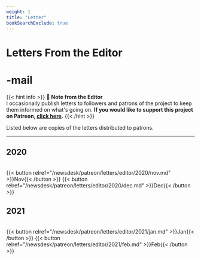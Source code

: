 ```yaml
---
weight: 1
title: "Letter"
bookSearchExclude: true
---
```


<div id="headerbox">
  <h1 class="title">Letters From the Editor</h1>
  <h1 class="emoji" id="whirlybat">-mail</h1>
</div>

{{< hint info >}}
**🌺 Note from the Editor**  
I occasionally publish letters to followers and patrons of the project to keep them informed on what's going on.
**If you would like to support this project on Patreon, [click here](https://www.patreon.com/vekllei).**
{{< /hint >}}

Listed below are copies of the letters distributed to patrons.

---
## 2020
<br>
{{< button relref="/newsdesk/patreon/letters/editor/2020/nov.md" >}}Nov{{< /button >}}
{{< button relref="/newsdesk/patreon/letters/editor/2020/dec.md" >}}Dec{{< /button >}}
<br>

## 2021
<br>
{{< button relref="/newsdesk/patreon/letters/editor/2021/jan.md" >}}Jan{{< /button >}}
{{< button relref="/newsdesk/patreon/letters/editor/2021/feb.md" >}}Feb{{< /button >}}
<br>